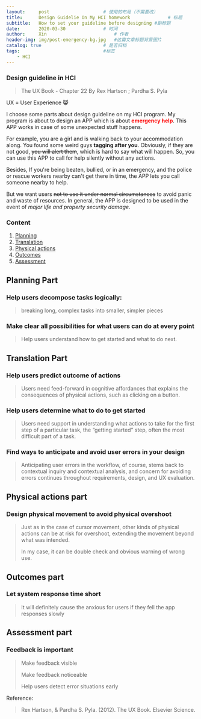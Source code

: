 ```yaml
---
layout:     post   				    # 使用的布局（不需要改）
title:      Design Guidelie On My HCI homework 				# 标题 
subtitle:   How to set your guideline before designing #副标题
date:       2020-03-30 				# 时间
author:     Xin 						# 作者
header-img: img/post-emergency-bg.jpg 	#这篇文章标题背景图片
catalog: true 						# 是否归档
tags:								#标签
    - HCI
---
```


### Design guideline in HCI

> The UX Book - Chapter 22 By Rex Hartson ; Pardha S. Pyla

UX = User Experience :smile_cat:

I choose some parts about design guideline on my HCI program. My program is about to design an APP which is about <span style="color:red;">**emergency help**</span>. This APP works in case of some unexpected stuff happens.

For example, you are a girl and is walking back to your accommodation along. You found some weird guys <strong>tagging after you</strong>. Obviously, if they are not good, ~~you will alert them~~, which is hard to say what will happen. So, you can use this APP to call for help silently without any actions.

Besides, If you're being beaten, bullied, or in an emergency, and the police or rescue workers nearby can't get there in time, the APP lets you call someone nearby to help.

But we want users ~~not to use it under normal circumstances~~ to avoid panic and waste of resources. In general, the APP is designed to be used in the event of *major life and property security damage*.

### Content

1. [Planning](#Planning-Part)
2. [Translation](#Translation-Part)
3. [Physical actions](#Physical-actions-part)
4. [Outcomes](#Outcomes-part)
5. [Assessment](#Assessment-part)

## Planning Part

### Help users decompose tasks logically: 

>  breaking long, complex tasks into smaller, simpler pieces

### Make clear all possibilities for what users can do at every point 

> Help users understand how to get started and what to do next.  

## Translation Part

### Help users predict outcome of actions  

> Users need feed-forward in cognitive affordances that explains the consequences of physical actions, such as clicking on a button.  

### Help users determine what to do to get started  

> Users need support in understanding what actions to take for the first step of a particular task, the “getting started” step, often the most difficult part of a task.  

### Find ways to anticipate and avoid user errors in your design  

> Anticipating user errors in the workflow, of course, stems back to contextual inquiry and contextual analysis, and concern for avoiding errors continues throughout requirements, design, and UX evaluation.

## Physical actions part

### Design physical movement to avoid physical overshoot  

> Just as in the case of cursor movement, other kinds of physical actions can be at
> risk for overshoot, extending the movement beyond what was intended.  
>
> In my case, it can be double check and obvious warning of wrong use.

## Outcomes part

### Let system response time short

> It will definitely cause the anxious for users if they fell the app responses slowly

## Assessment part

### Feedback is important

> Make feedback visible  
>
> Make feedback noticeable  
>
> Help users detect error situations early  



Reference:
> Rex Hartson, & Pardha S. Pyla. (2012). The UX Book. Elsevier Science.

